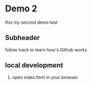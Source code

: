 # Demo 2
this my second demo test
## Subheader
 follow track to learn how's Github works
## local development
1. open index.html in your browser. 